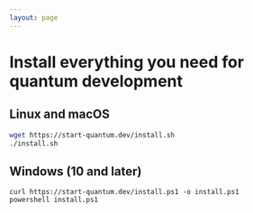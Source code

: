 ```yaml
---
layout: page
---
```


# Install everything you need for quantum development

## Linux and macOS

```bash
wget https://start-quantum.dev/install.sh
./install.sh
```

## Windows (10 and later)

```batch
curl https://start-quantum.dev/install.ps1 -o install.ps1
powershell install.ps1
```
